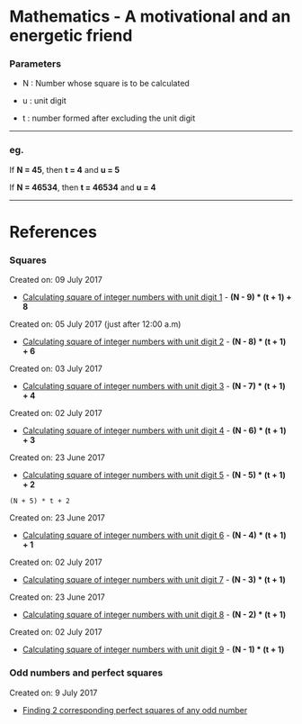# Mathematics - A motivational and an energetic friend

	
### Parameters

* N : Number whose square is to be calculated

* u : unit digit

* t : number formed after excluding the unit digit

----------

### eg.
   
If **N = 45**, then **t = 4** and **u = 5**

If **N = 46534**, then **t = 46534** and **u = 4**

----------

# References

### Squares

Created on: 09 July 2017 
* [Calculating square of integer numbers with unit digit 1](./maths/squares/calculating_squares_of_ends_at_1.md) - **(N - 9) * (t + 1) + 8**

Created on: 05 July 2017 (just after 12:00 a.m)
* [Calculating square of integer numbers with unit digit 2](./maths/squares/calculating_squares_of_ends_at_2.md) - **(N - 8) * (t + 1) + 6**

Created on: 03 July 2017
* [Calculating square of integer numbers with unit digit 3](./maths/squares/calculating_squares_of_ends_at_3.md) - **(N - 7) * (t + 1) + 4**

Created on: 02 July 2017
* [Calculating square of integer numbers with unit digit 4](./maths/squares/calculating_squares_of_ends_at_4.md) - **(N - 6) * (t + 1) + 3**

Created on: 23 June 2017
* [Calculating square of integer numbers with unit digit 5](./maths/squares/calculating_squares_of_ends_at_5.md) - **(N - 5) * (t + 1) + 2**

```
(N + 5) * t + 2
```

Created on: 23 June 2017
* [Calculating square of integer numbers with unit digit 6](./maths/squares/calculating_squares_of_ends_at_6.md) - **(N - 4) * (t + 1) + 1**

Created on: 02 July 2017
* [Calculating square of integer numbers with unit digit 7](./maths/squares/calculating_squares_of_ends_at_7.md) - **(N - 3) * (t + 1)**

Created on: 23 June 2017
* [Calculating square of integer numbers with unit digit 8](./maths/squares/calculating_squares_of_ends_at_8.md) - **(N - 2) * (t + 1)**

Created on: 02 July 2017
* [Calculating square of integer numbers with unit digit 9](./maths/squares/calculating_squares_of_ends_at_9.md) - **(N - 1) * (t + 1)**

### Odd numbers and perfect squares

Created on: 9 July 2017

* [Finding 2 corresponding perfect squares of any odd number](./maths/odds/finding_2_corresponding_perfect_squares_of_any_odd.md) 
